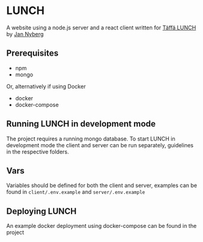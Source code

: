 # LUNCH
A website using a node.js server and a react client written for [Täffä LUNCH](https://lunch.tf.fi) by [Jan Nyberg](https://github.com/Nybbbbe/)


## Prerequisites
* npm
* mongo

Or, alternatively if using Docker
* docker
* docker-compose

## Running LUNCH in development mode
The project requires a running mongo database. To start LUNCH in development mode the client and server can be run separately, guidelines in the respective folders.

## Vars
Variables should be defined for both the client and server, examples can be found in `client/.env.example` and `server/.env.example`

## Deploying LUNCH
An example docker deployment using docker-compose can be found in the project